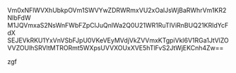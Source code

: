 Vm0xNFlWVXhUbkpOVm1SWVYwZDRWRmxVU2xOalJsWjBaRWhrVm1KR2NIbFdW
M1JQVmxaS2NsWnFWbFZpClJuQnlWa2Q0U21WR1RuTlViRnBUQ21KRldYcFdX
SEJEVkRKU1YxVnVSbFJpU0VKeVEyMVdjVkZVVmxKTgpiVkl6V1RGa1JtVlZO
VVZOUlhSRVltMTRORmt5WXpsUVVXOUxXVE5hTlFvS2JtWjEKCnh4Zw==

zgf